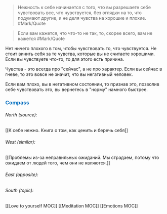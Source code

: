 > Нежность к себе начинается с того, что вы разрешаете себе чувствовать все, что чувствуется, без оглядки на то, что подумают другие, и не деля чувства на хорошие и плохие. #Mark/Quote  

> Eсли вам кажется, что что-то не так, то, скорее всего, вам не кажется #Mark/Quote 

Нет ничего плохого в том, чтобы чувствовать то, что чувствуется. Не стоит винить себя за те чувства, которые вы не считаете хорошими. Если вы чувствуете что-то, то для этого есть причина.

Чувства - это всегда про "сейчас", а не про характер. Если вы сейчас в гневе, то это вовсе не значит, что вы негативный человек.

Если вам плохо, вы в негативном состоянии, то признав это, позволив себе чувствовать это, вы вернетесь в "норму" намного быстрее. 




### <span style="color:#0070c0">Compass</span>
###### North (source):
[[К себе нежно. Книга о том, как ценить и беречь себя]]

###### West (similar):
[[Проблемы из-за неправильных ожиданий. Мы страдаем, потому что ожидаем от людей того, чем они не являются.]]

###### East (opposite):


###### South (topic):
[[Love to yourself MOC]]
[[Meditation MOC]]
[[Emotions MOC]]
